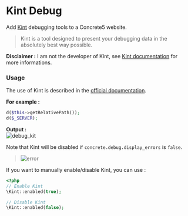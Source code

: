 # Kint Debug

Add [Kint](http://raveren.github.io/kint/) debugging tools to a Concrete5 website.
> Kint is a tool designed to present your debugging data in the absolutely best way possible.

__Disclaimer :__ I am not the developer of Kint, see [Kint documentation](http://raveren.github.io/kint/#intro) for more informations.


### Usage

The use of Kint is described in the [official documentation](http://raveren.github.io/kint/#intro).

__For example :__

```php
d($this->getRelativePath());
d($_SERVER);
```

__Output :__  
![debug_kit](https://cloud.githubusercontent.com/assets/6225979/8916186/1b152936-34aa-11e5-968e-7a79075ac559.png)


Note that Kint will be disabled if `concrete.debug.display_errors` is `false`.

> ![error](https://cloud.githubusercontent.com/assets/6225979/9530544/c7e4d7d8-4d00-11e5-8b98-069c4b655c74.png)

If you want to manually enable/disable Kint, you can use :

```php
<?php
// Enable Kint
\Kint::enabled(true);

// Disable Kint
\Kint::enabled(false);
```

